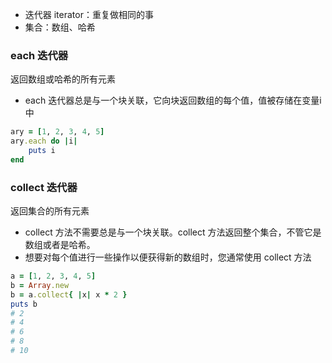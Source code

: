 - 迭代器 iterator：重复做相同的事
- 集合：数组、哈希

### each 迭代器
返回数组或哈希的所有元素
- each 迭代器总是与一个块关联，它向块返回数组的每个值，值被存储在变量i中
``` ruby
ary = [1, 2, 3, 4, 5]
ary.each do |i|
    puts i
end
```


### collect 迭代器
返回集合的所有元素

- collect 方法不需要总是与一个块关联。collect 方法返回整个集合，不管它是数组或者是哈希。
- 想要对每个值进行一些操作以便获得新的数组时，您通常使用 collect 方法

``` ruby
a = [1, 2, 3, 4, 5]
b = Array.new
b = a.collect{ |x| x * 2 }
puts b
# 2
# 4
# 6
# 8
# 10
```
